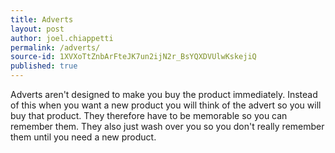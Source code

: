 ```yaml
---
title: Adverts
layout: post
author: joel.chiappetti
permalink: /adverts/
source-id: 1XVXoTtZnbArFteJK7un2ijN2r_BsYQXDVUlwKskejiQ
published: true
---
```

Adverts aren't designed to make you buy the product immediately. Instead of this when you want a new product you will think of the advert so you will buy that product. They therefore have to be memorable so you can remember them.  They also just wash over you so you don't really remember them until you need a new product.

